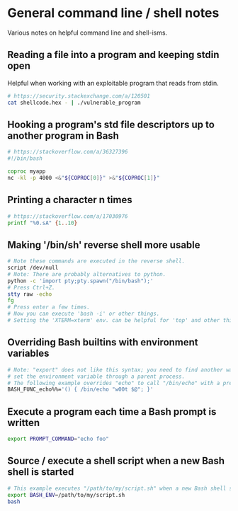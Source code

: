 # General command line / shell notes
Various notes on helpful command line and shell-isms.

## Reading a file into a program and keeping stdin open
Helpful when working with an exploitable program that reads from stdin.

```sh
# https://security.stackexchange.com/a/120501
cat shellcode.hex - | ./vulnerable_program
```

## Hooking a program's std file descriptors up to another program in Bash
```sh
# https://stackoverflow.com/a/36327396
#!/bin/bash

coproc myapp
nc -kl -p 4000 <&"${COPROC[0]}" >&"${COPROC[1]}"
```

## Printing a character n times
```sh
# https://stackoverflow.com/a/17030976
printf "%0.sA" {1..10}
```

## Making '/bin/sh' reverse shell more usable
```sh
# Note these commands are executed in the reverse shell.
script /dev/null
# Note: There are probably alternatives to python.
python -c 'import pty;pty.spawn("/bin/bash");'
# Press Ctrl+Z.
stty raw -echo
fg
# Press enter a few times.
# Now you can execute 'bash -i' or other things.
# Setting the 'XTERM=xterm' env. can be helpful for 'top' and other things too.
```

## Overriding Bash builtins with environment variables

```sh
# Note: "export" does not like this syntax; you need to find another way to
# set the environment variable through a parent process.
# The following example overrides "echo" to call "/bin/echo" with a prefix:
BASH_FUNC_echo%%='() { /bin/echo "w00t $@"; }'
```

## Execute a program each time a Bash prompt is written

```sh
export PROMPT_COMMAND="echo foo"
```

## Source / execute a shell script when a new Bash shell is started

```sh
# This example executes "/path/to/my/script.sh" when a new Bash shell starts.
export BASH_ENV=/path/to/my/script.sh
bash
```
